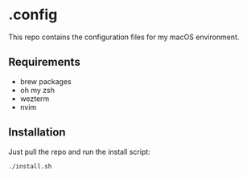 # .config

This repo contains the configuration files for my macOS environment.

## Requirements

- brew packages
- oh my zsh
- wezterm
- nvim

## Installation

Just pull the repo and run the install script:

```sh
./install.sh
```
